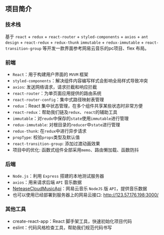 ## 项目简介
### 技术栈
基于 `react` + `redux` + `react-router` + `styled-components` + `axios` + `ant design` + `react-redux` + `redux-thunk` `immutable` + `redux-immutable` + `react-transition-group` 等开发一款界面参考网易云音乐的pc项目、flex 布局。

### 前端

- `React`：用于构建用户界面的 `MVVM` 框架
- `styled-components`：解决组件内容编写样式会影响全局样式导致冲突
- `axios`: 发送网络请求，请求拦截和响应拦截
- `react-router`：为单页面应用提供的路由系统
- `react-router-config`：集中式路径映射表管理
- `redux`：React 集中状态管理，在多个组件共享某些状态时非常方便
- `react-redux`：帮助我们链及`redux`、`react`的辅助工具
- `immutable`：对`reudx`中保存的`state`使用`immutable`进行管理
- `redux-immutable`: 对根目录的`reducer`中`state`进行管理
- `redux-thunk`: 在`redux`中进行异步请求
- `propType`: 校验`props`类型及默认值
- `react-transition-group`: 添加过渡动画效果
- 项目中的优化: 函数式组件全部采用`memo`、路由懒加载、函数防抖

### 后端

- `Node.js`：利用 `Express` 搭建的本地测试服务器
- `axios`：用来请求后端 `API` 音乐数据
- [NeteaseCloudMusicApi](https://binaryify.github.io/NeteaseCloudMusicApi/#/)：网易云音乐 `NodeJS` 版 `API`，提供音乐数据
- 也可以使用已经部署到服务器上的网易云接口: http://123.57.176.198:3000/

### 其他工具

- create-react-app：React 脚手架工具，快速初始化项目代码
- eslint：代码风格检查工具，帮助我们规范代码书写


